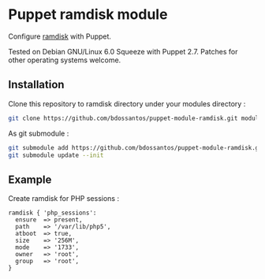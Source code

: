 # Puppet ramdisk module

Configure [ramdisk](https://wiki.archlinux.org/index.php/Ramdisk) with Puppet.

Tested on Debian GNU/Linux 6.0 Squeeze with Puppet 2.7.
Patches for other operating systems welcome.

## Installation

Clone this repository to ramdisk directory under your modules directory :

```bash
git clone https://github.com/bdossantos/puppet-module-ramdisk.git modules/ramdisk
```

As git submodule :

```bash
git submodule add https://github.com/bdossantos/puppet-module-ramdisk.git modules/ramdisk
git submodule update --init
```

## Example

Create ramdisk for PHP sessions :

```puppet
ramdisk { 'php_sessions':
  ensure  => present,
  path    => '/var/lib/php5',
  atboot  => true,
  size    => '256M',
  mode    => '1733',
  owner   => 'root',
  group   => 'root',
}
```
